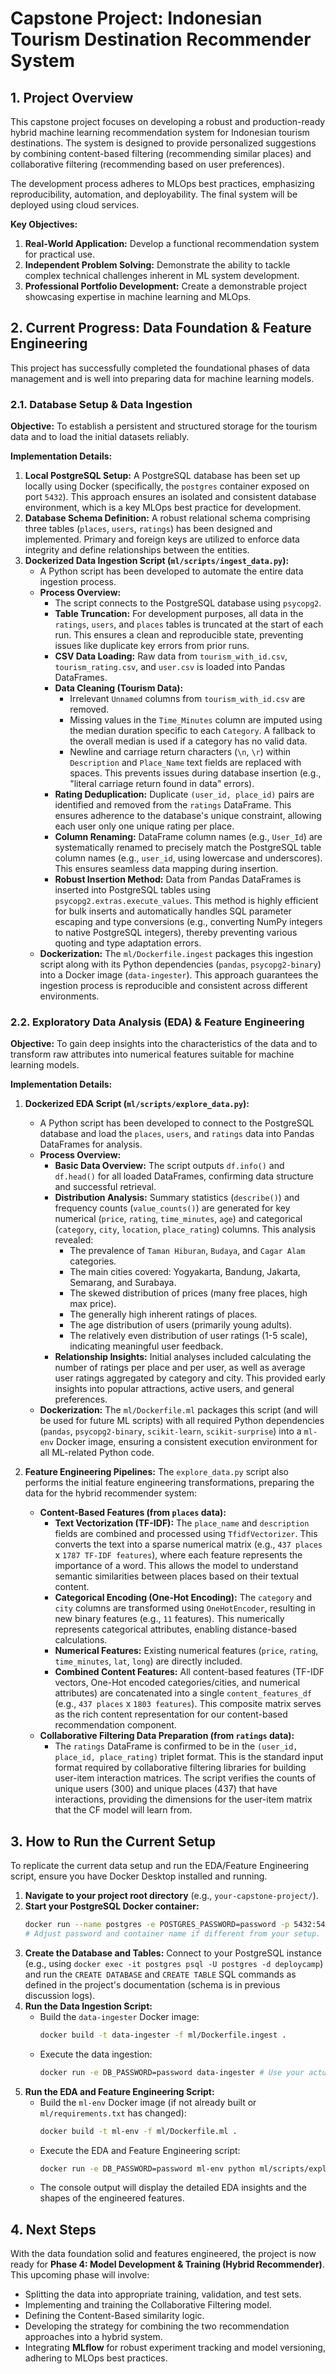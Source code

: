 # Capstone Project: Indonesian Tourism Destination Recommender System

## 1. Project Overview

This capstone project focuses on developing a robust and production-ready hybrid machine learning recommendation system for Indonesian tourism destinations. The system is designed to provide personalized suggestions by combining content-based filtering (recommending similar places) and collaborative filtering (recommending based on user preferences).

The development process adheres to MLOps best practices, emphasizing reproducibility, automation, and deployability. The final system will be deployed using cloud services.

**Key Objectives:**
1.  **Real-World Application:** Develop a functional recommendation system for practical use.
2.  **Independent Problem Solving:** Demonstrate the ability to tackle complex technical challenges inherent in ML system development.
3.  **Professional Portfolio Development:** Create a demonstrable project showcasing expertise in machine learning and MLOps.

## 2. Current Progress: Data Foundation & Feature Engineering

This project has successfully completed the foundational phases of data management and is well into preparing data for machine learning models.

### 2.1. Database Setup & Data Ingestion

**Objective:** To establish a persistent and structured storage for the tourism data and to load the initial datasets reliably.

**Implementation Details:**
1.  **Local PostgreSQL Setup:** A PostgreSQL database has been set up locally using Docker (specifically, the `postgres` container exposed on port `5432`). This approach ensures an isolated and consistent database environment, which is a key MLOps best practice for development.
2.  **Database Schema Definition:** A robust relational schema comprising three tables (`places`, `users`, `ratings`) has been designed and implemented. Primary and foreign keys are utilized to enforce data integrity and define relationships between the entities.
3.  **Dockerized Data Ingestion Script (`ml/scripts/ingest_data.py`):**
    * A Python script has been developed to automate the entire data ingestion process.
    * **Process Overview:**
        * The script connects to the PostgreSQL database using `psycopg2`.
        * **Table Truncation:** For development purposes, all data in the `ratings`, `users`, and `places` tables is truncated at the start of each run. This ensures a clean and reproducible state, preventing issues like duplicate key errors from prior runs.
        * **CSV Data Loading:** Raw data from `tourism_with_id.csv`, `tourism_rating.csv`, and `user.csv` is loaded into Pandas DataFrames.
        * **Data Cleaning (Tourism Data):**
            * Irrelevant `Unnamed` columns from `tourism_with_id.csv` are removed.
            * Missing values in the `Time_Minutes` column are imputed using the median duration specific to each `Category`. A fallback to the overall median is used if a category has no valid data.
            * Newline and carriage return characters (`\n`, `\r`) within `Description` and `Place_Name` text fields are replaced with spaces. This prevents issues during database insertion (e.g., "literal carriage return found in data" errors).
        * **Rating Deduplication:** Duplicate `(user_id, place_id)` pairs are identified and removed from the `ratings` DataFrame. This ensures adherence to the database's unique constraint, allowing each user only one unique rating per place.
        * **Column Renaming:** DataFrame column names (e.g., `User_Id`) are systematically renamed to precisely match the PostgreSQL table column names (e.g., `user_id`, using lowercase and underscores). This ensures seamless data mapping during insertion.
        * **Robust Insertion Method:** Data from Pandas DataFrames is inserted into PostgreSQL tables using `psycopg2.extras.execute_values`. This method is highly efficient for bulk inserts and automatically handles SQL parameter escaping and type conversions (e.g., converting NumPy integers to native PostgreSQL integers), thereby preventing various quoting and type adaptation errors.
    * **Dockerization:** The `ml/Dockerfile.ingest` packages this ingestion script along with its Python dependencies (`pandas`, `psycopg2-binary`) into a Docker image (`data-ingester`). This approach guarantees the ingestion process is reproducible and consistent across different environments.

### 2.2. Exploratory Data Analysis (EDA) & Feature Engineering

**Objective:** To gain deep insights into the characteristics of the data and to transform raw attributes into numerical features suitable for machine learning models.

**Implementation Details:**
1.  **Dockerized EDA Script (`ml/scripts/explore_data.py`):**
    * A Python script has been developed to connect to the PostgreSQL database and load the `places`, `users`, and `ratings` data into Pandas DataFrames for analysis.
    * **Process Overview:**
        * **Basic Data Overview:** The script outputs `df.info()` and `df.head()` for all loaded DataFrames, confirming data structure and successful retrieval.
        * **Distribution Analysis:** Summary statistics (`describe()`) and frequency counts (`value_counts()`) are generated for key numerical (`price`, `rating`, `time_minutes`, `age`) and categorical (`category`, `city`, `location`, `place_rating`) columns. This analysis revealed:
            * The prevalence of `Taman Hiburan`, `Budaya`, and `Cagar Alam` categories.
            * The main cities covered: Yogyakarta, Bandung, Jakarta, Semarang, and Surabaya.
            * The skewed distribution of prices (many free places, high max price).
            * The generally high inherent ratings of places.
            * The age distribution of users (primarily young adults).
            * The relatively even distribution of user ratings (1-5 scale), indicating meaningful user feedback.
        * **Relationship Insights:** Initial analyses included calculating the number of ratings per place and per user, as well as average user ratings aggregated by category and city. This provided early insights into popular attractions, active users, and general preferences.
    * **Dockerization:** The `ml/Dockerfile.ml` packages this script (and will be used for future ML scripts) with all required Python dependencies (`pandas`, `psycopg2-binary`, `scikit-learn`, `scikit-surprise`) into a `ml-env` Docker image, ensuring a consistent execution environment for all ML-related Python code.

2.  **Feature Engineering Pipelines:** The `explore_data.py` script also performs the initial feature engineering transformations, preparing the data for the hybrid recommender system:
    * **Content-Based Features (from `places` data):**
        * **Text Vectorization (TF-IDF):** The `place_name` and `description` fields are combined and processed using `TfidfVectorizer`. This converts the text into a sparse numerical matrix (e.g., `437 places` x `1787 TF-IDF features`), where each feature represents the importance of a word. This allows the model to understand semantic similarities between places based on their textual content.
        * **Categorical Encoding (One-Hot Encoding):** The `category` and `city` columns are transformed using `OneHotEncoder`, resulting in new binary features (e.g., `11` features). This numerically represents categorical attributes, enabling distance-based calculations.
        * **Numerical Features:** Existing numerical features (`price`, `rating`, `time_minutes`, `lat`, `long`) are directly included.
        * **Combined Content Features:** All content-based features (TF-IDF vectors, One-Hot encoded categories/cities, and numerical attributes) are concatenated into a single `content_features_df` (e.g., `437 places` x `1803 features`). This composite matrix serves as the rich content representation for our content-based recommendation component.
    * **Collaborative Filtering Data Preparation (from `ratings` data):**
        * The `ratings` DataFrame is confirmed to be in the `(user_id, place_id, place_rating)` triplet format. This is the standard input format required by collaborative filtering libraries for building user-item interaction matrices. The script verifies the counts of unique users (300) and unique places (437) that have interactions, providing the dimensions for the user-item matrix that the CF model will learn from.

## 3. How to Run the Current Setup

To replicate the current data setup and run the EDA/Feature Engineering script, ensure you have Docker Desktop installed and running.

1.  **Navigate to your project root directory** (e.g., `your-capstone-project/`).
2.  **Start your PostgreSQL Docker container:**
    ```bash
    docker run --name postgres -e POSTGRES_PASSWORD=password -p 5432:5432 -d postgres:17
    # Adjust password and container name if different from your setup.
    ```
3.  **Create the Database and Tables:** Connect to your PostgreSQL instance (e.g., using `docker exec -it postgres psql -U postgres -d deploycamp`) and run the `CREATE DATABASE` and `CREATE TABLE` SQL commands as defined in the project's documentation (schema is in previous discussion logs).
4.  **Run the Data Ingestion Script:**
    * Build the `data-ingester` Docker image:
        ```bash
        docker build -t data-ingester -f ml/Dockerfile.ingest .
        ```
    * Execute the data ingestion:
        ```bash
        docker run -e DB_PASSWORD=password data-ingester # Use your actual DB password.
        ```
5.  **Run the EDA and Feature Engineering Script:**
    * Build the `ml-env` Docker image (if not already built or `ml/requirements.txt` has changed):
        ```bash
        docker build -t ml-env -f ml/Dockerfile.ml .
        ```
    * Execute the EDA and Feature Engineering script:
        ```bash
        docker run -e DB_PASSWORD=password ml-env python ml/scripts/explore_data.py # Use your actual DB password.
        ```
    * The console output will display the detailed EDA insights and the shapes of the engineered features.

## 4. Next Steps

With the data foundation solid and features engineered, the project is now ready for **Phase 4: Model Development & Training (Hybrid Recommender)**. This upcoming phase will involve:

* Splitting the data into appropriate training, validation, and test sets.
* Implementing and training the Collaborative Filtering model.
* Defining the Content-Based similarity logic.
* Developing the strategy for combining the two recommendation approaches into a hybrid system.
* Integrating **MLflow** for robust experiment tracking and model versioning, adhering to MLOps best practices.
